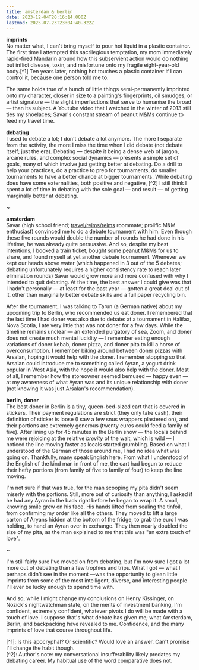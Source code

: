```yaml
---
title: amsterdam & berlin
date: 2023-12-04T20:16:14.000Z
lastmod: 2025-07-23T23:04:40.322Z
---
```

**imprints**\
No matter what, I can't bring myself to pour hot liquid in a plastic container. The first time I attempted this sacrilegious temptation, my mom immediately rapid-fired Mandarin around how this subservient action would do nothing but inflict disease, toxin, and misfortune onto my fragile eight-year-old body.\[^1] Ten years later, nothing hot touches a plastic container if I can control it, because one person told me to.

The same holds true of a bunch of little things semi-permanently imprinted onto my character, closer in size to a painting's fingerprints, oil smudges, or artist signature — the slight imperfections that serve to humanise the broad — than its subject. A Youtube video that I watched in the winter of 2013 still ties my shoelaces; Savar's constant stream of peanut M\&Ms continue to feed my travel time.

**debating**\
I used to debate a lot; I don't debate a lot anymore. The more I separate from the activity, the more I miss the time when I did debate (not debate itself; just the era). Debating — despite it being a dense web of jargon, arcane rules, and complex social dynamics — presents a simple set of goals, many of which involve just getting better at debating. Do a drill to help your practices, do a practice to prep for tournaments, do smaller tournaments to have a better chance at bigger tournaments. While debating does have some externalities, both positive and negative, \[^2] I still think I spent a lot of time in debating with the sole goal — and result — of getting marginally better at debating.

\~

**amsterdam**\
Savar (high school friend; [travel/reims/reims](/travel/reims/reims) roommate; prolific M\&M enthusiast) convinced me to do a debate tournament with him. Even though these five rounds would double the number of rounds he had done in his lifetime, he was already quite persuasive. And so, despite my best intentions, I booked a train ticket, bought some peanut M\&Ms for us to share, and found myself at yet another debate tournament. Whenever we kept our heads above water (which happened in 3 out of the 5 debates; debating unfortunately requires a higher consistency rate to reach later elimination rounds) Savar would grow more and more confused with why I intended to quit debating. At the time, the best answer I could give was that I hadn't personally — at least for the past year — gotten a great deal out of it, other than marginally better debate skills and a full paper recycling bin.

After the tournament, I was talking to Tarun (a German native) about my upcoming trip to Berlin, who recommended us eat doner. I remembered that the last time I had doner was also due to debate: at a tournament in Halifax, Nova Scotia, I ate very little that was not doner for a few days. While the timeline remains unclear — an extended purgatory of sea, Zoom, and doner does not create much mental lucidity — I remember eating enough variations of doner kebab, doner pizza, and doner pita to kill a horse of overconsumption. I remember biking around between doner pizzas with Arsalan, hoping it would help with the doner. I remember stopping so that Arsalan could introduce me to something called Ayran, a yogurt drink popular in West Asia, with the hope it would also help with the doner. Most of all, I remember how the storeowner seemed bemused — happy even — at my awareness of what Ayran was and its unique relationship with doner (not knowing it was just Arsalan's recommendation).

**berlin, doner**\
The best doner in Berlin is a tiny, queen-bed-sized cart that is covered in stickers. Their payment regulations are strict (they only take cash), their definition of sticker is loose (I saw a few snus wrappers plastered on), and their portions are extremely generous (twenty euros could feed a family of five). After lining up for 45 minutes in the Berlin snow — the locals behind me were rejoicing at the relative *brevity* of the wait, which is wild — I noticed the line moving faster as locals started grumbling. Based on what I understood of the German of those around me, I had no idea what was going on. Thankfully, many speak English here. From what I understood of the English of the kind man in front of me, the cart had begun to reduce their hefty portions (from family of five to family of four) to keep the line moving.

I'm not sure if that was true, for the man scooping my pita didn't seem miserly with the portions. Still, more out of curiosity than anything, I asked if he had any Ayran in the back right before he began to wrap it. A small, knowing smile grew on his face. His hands lifted from sealing the tinfoil, from confirming my order like all the others. They moved to lift a large carton of Aryans hidden at the bottom of the fridge, to grab the euro I was holding, to hand an Ayran over in exchange. They then nearly doubled the size of my pita, as the man explained to me that this was "an extra touch of love".

\~

I'm still fairly sure I've moved on from debating, but I'm now sure I got a lot more out of debating than a few trophies and trips. What I got — what I perhaps didn't see in the moment —was the opportunity to glean little imprints from some of the most intelligent, diverse, and interesting people I'll ever be lucky enough to spend time with.

And so, while I might change my conclusions on Henry Kissinger, on Nozick's nightwatchman state, on the merits of investment banking, I'm confident, extremely confident, whatever pivots I do will be made with a touch of love. I suppose that's what debate has given me; what Amsterdam, Berlin, and backpacking have revealed to me. Confidence, and the many imprints of love that course throughout life.

\[^1]: Is this apocryphal? Or scientific? Would love an answer. Can't promise I'll change the habit though.\
\[^2]: Author's note: my conversational insufferability likely predates my debating career. My habitual use of the word comparative does not.

